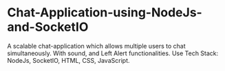 # Chat-Application-using-NodeJs-and-SocketIO
A scalable chat-application which allows multiple users to chat simultaneously. With sound, and Left Alert functionalities. Use Tech Stack: NodeJs, SocketIO, HTML, CSS, JavaScript.
